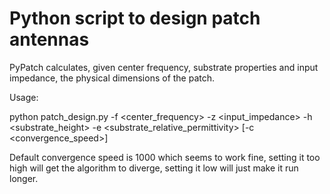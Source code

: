 # Python script to design patch antennas

PyPatch calculates, given center frequency, substrate properties and input impedance,
the physical dimensions of the patch.

Usage:

python patch_design.py -f <center_frequency> -z <input_impedance> -h <substrate_height> -e <substrate_relative_permittivity>
[-c <convergence_speed>]

Default convergence speed is 1000 which seems to work fine, setting it too high will get the algorithm to diverge, setting
it low will just make it run longer.
